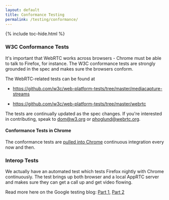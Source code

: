 ```yaml
---
layout: default
title: Conformance Testing
permalink: /testing/conformance/
---
```



{% include toc-hide.html %}


### W3C Conformance Tests

It's important that WebRTC works across browsers - Chrome must be able to talk
to Firefox, for instance. The W3C conformance tests are strongly grounded in
the spec and makes sure the browsers conform.

The WebRTC-related tests can be found at

  * <https://github.com/w3c/web-platform-tests/tree/master/mediacapture-streams>

  * <https://github.com/w3c/web-platform-tests/tree/master/webrtc>

The tests are continually updated as the spec changes. If you're interested in contributing, speak to <dom@w3.org> or <phoglund@webrtc.org>.


#### Conformance Tests in Chrome

The conformance tests are [pulled into Chrome][1] continuous integration every now and then.


### Interop Tests

We actually have an automated test which tests Firefox nightly with Chrome continuously. The test brings up both browser and a local AppRTC server and makes sure they can get a call up and get video flowing.

Read more here on the Google testing blog: [Part 1][3], [Part 2][4]


[1]: https://chromium.googlesource.com/chromium/src/+/master/docs/testing/web_platform_tests.md
[3]: http://googletesting.blogspot.se/2014/08/chrome-firefox-webrtc-interop-test-pt-1.html
[4]: http://googletesting.blogspot.se/2014/09/chrome-firefox-webrtc-interop-test-pt-2.html
